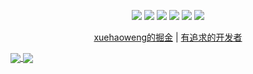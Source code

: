 <p align="center">
    <img src="https://img.shields.io/badge/Python-brightgreen.svg"/>
    <img src="https://img.shields.io/badge/Django-orange.svg"/>
    <img src="https://img.shields.io/badge/FastAPI-brightgreen.svg"/>
    <img src="https://img.shields.io/badge/Vue3-blue.svg"/>
    <img src="https://img.shields.io/badge/Vite-orange.svg"/>
    <a href="https://gitee.com/youlaiorg" target="_blank">
        <img src="https://img.shields.io/badge/Author-xuehaoweng-orange.svg"/>
    </a>
</p>
<p align="center">
 <a target="_blank" href="https://juejin.cn/user/1310273591851159">xuehaoweng的掘金</a> |  <a target="_blank" href="https://mp.weixin.qq.com/misc/getqrcode?fakeid=3900333416&token=549028458">有追求的开发者</a> 
</p>





<a href="https://github-readme-stats.vercel.app/api?username=xuehaoweng&show_icons=true&layout=compact&theme=dark?count_private=true">
  <img align="center" src="https://github-readme-stats.vercel.app/api?username=xuehaoweng&show_icons=true&layout=compact&theme=dark?count_private=true" />
</a>
<a href="https://github-readme-stats.vercel.app/api/top-langs/?username=xuehaoweng&layout=compact">
  <img align="center" src="https://github-readme-stats.vercel.app/api/top-langs/?username=xuehaoweng&layout=compact" />
</a>
